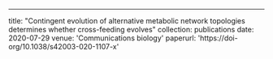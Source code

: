 ---
title: "Contingent evolution of alternative metabolic network topologies determines whether cross-feeding evolves"
collection: publications
date: 2020-07-29
venue: 'Communications biology'
paperurl: 'https://doi-org/10.1038/s42003-020-1107-x'
